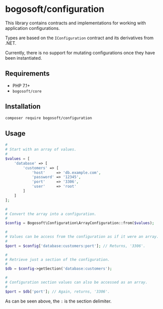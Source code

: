 # bogosoft/configuration

This library contains contracts and implementations for working with application configurations.

Types are based on the `IConfiguration` contract and its derivatives from .NET.

Currently, there is no support for mutating configurations once they have been instantiated.

## Requirements

- PHP 7.1+
- `bogosoft/core`

## Installation

```bash
composer require bogosoft/configuration
```

## Usage

```php
#
# Start with an array of values.
#
$values = [
    'database' => [
        'customers' => [
            'host'     => 'db.example.com',
            'password' => '12345',
            'port'     => '3306',
            'user'     => 'root'
        ]
    ]
];

#
# Convert the array into a configuration.
#
$config = Bogosoft\Configuration\ArrayConfiguration::from($values);

#
# Values can be access from the configuration as if it were an array.
#
$port = $config['database:customers:port']; // Returns, '3306'.

#
# Retrieve just a section of the configuration.
#
$db = $config->getSection('database:customers');

#
# Configuration section values can also be accessed as an array.
#
$port = $db['port']; // Again, returns, '3306'.
```

As can be seen above, the `:` is the section delimiter.